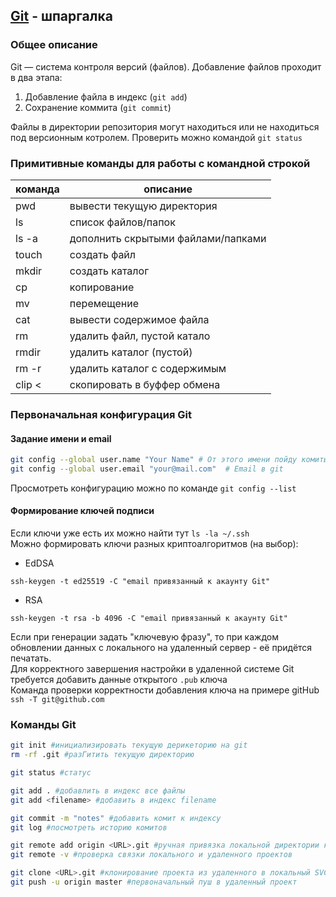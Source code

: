 ## [Git](https://git-scm.com/downloads) - шпаргалка

### Общее описание
Git — система контроля версий (файлов). Добавление файлов проходит в два этапа:  
1. Добавление файла в индекс (`git add`)
2. Сохранение коммита (`git commit`)

Файлы в директории репозитория могут находиться или не находиться под версионным котролем. Проверить можно командой `git status`

### Примитивные команды для работы с командной строкой
| команда | описание                           |
|---------|------------------------------------|
| pwd     | вывести текущую директория         |
| ls      | список файлов/папок                |
| ls -a   | дополнить скрытыми файлами/папками |
|touch| создать файл                       |
|mkdir| создать каталог                    |
|cp | копирование                        |
|mv | перемещение                        |
|cat | вывести содержимое файла           |
|rm | удалить файл, пустой катало        |
|rmdir | удалить каталог (пустой)           |
|rm -r| удалить каталог с содержимым       |
|clip <| скопировать в буффер обмена        |

### Первоначальная конфигурация Git
#### Задание имени и email
```bash
git config --global user.name "Your Name" # От этого имени пойду комиты
git config --global user.email "your@mail.com"  # Email в git
```
Просмотреть конфигурацию можно по команде `git config --list`

#### Формирование ключей подписи
Если ключи уже есть их можно найти тут `ls -la ~/.ssh`  
Можно формировать ключи разных криптоалгоритмов (на выбор):
- EdDSA
```aidl
ssh-keygen -t ed25519 -C "email привязанный к акаунту Git"
```
- RSA
```aidl
ssh-keygen -t rsa -b 4096 -C "email привязанный к акаунту Git"
```
Если при генерации задать "ключевую фразу", то при каждом обновлении данных с локального на удаленный сервер - её придётся печатать.  
Для корректного завершения настройки в удаленной системе Git требуется добавить данные открытого `.pub` ключа  
Команда проверки корректности добавления ключа на примере gitHub `ssh -T git@github.com`  

### Команды Git 
```bash
git init #инициализировать текущую дерикеторию на git
rm -rf .git #разГитить текущую директорию

git status #статус 

git add . #добавлить в индекс все файлы
git add <filename> #добавить в индекс filename

git commit -m "notes" #добавить комит к индексу
git log #посмотреть историю комитов 

git remote add origin <URL>.git #ручная привязка локальной директории к удаленному проекту
git remote -v #проверка связки локального и удаленного проектов

git clone <URL>.git #клонирование проекта из удаленного в локальный SVC
git push -u origin master #первоначальный пуш в удаленный проект
```